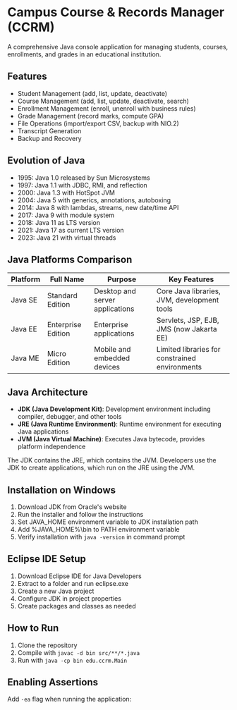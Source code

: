 # Campus Course & Records Manager (CCRM)

A comprehensive Java console application for managing students, courses, enrollments, and grades in an educational institution.

## Features

- Student Management (add, list, update, deactivate)
- Course Management (add, list, update, deactivate, search)
- Enrollment Management (enroll, unenroll with business rules)
- Grade Management (record marks, compute GPA)
- File Operations (import/export CSV, backup with NIO.2)
- Transcript Generation
- Backup and Recovery

## Evolution of Java

- 1995: Java 1.0 released by Sun Microsystems
- 1997: Java 1.1 with JDBC, RMI, and reflection
- 2000: Java 1.3 with HotSpot JVM
- 2004: Java 5 with generics, annotations, autoboxing
- 2014: Java 8 with lambdas, streams, new date/time API
- 2017: Java 9 with module system
- 2018: Java 11 as LTS version
- 2021: Java 17 as current LTS version
- 2023: Java 21 with virtual threads

## Java Platforms Comparison

| Platform | Full Name | Purpose | Key Features |
|----------|-----------|---------|--------------|
| Java SE | Standard Edition | Desktop and server applications | Core Java libraries, JVM, development tools |
| Java EE | Enterprise Edition | Enterprise applications | Servlets, JSP, EJB, JMS (now Jakarta EE) |
| Java ME | Micro Edition | Mobile and embedded devices | Limited libraries for constrained environments |

## Java Architecture

- **JDK (Java Development Kit)**: Development environment including compiler, debugger, and other tools
- **JRE (Java Runtime Environment)**: Runtime environment for executing Java applications
- **JVM (Java Virtual Machine)**: Executes Java bytecode, provides platform independence

The JDK contains the JRE, which contains the JVM. Developers use the JDK to create applications, which run on the JRE using the JVM.

## Installation on Windows

1. Download JDK from Oracle's website
2. Run the installer and follow the instructions
3. Set JAVA_HOME environment variable to JDK installation path
4. Add %JAVA_HOME%\bin to PATH environment variable
5. Verify installation with `java -version` in command prompt

## Eclipse IDE Setup

1. Download Eclipse IDE for Java Developers
2. Extract to a folder and run eclipse.exe
3. Create a new Java project
4. Configure JDK in project properties
5. Create packages and classes as needed

## How to Run

1. Clone the repository
2. Compile with `javac -d bin src/**/*.java`
3. Run with `java -cp bin edu.ccrm.Main`

## Enabling Assertions

Add `-ea` flag when running the application: